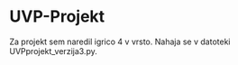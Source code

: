 # UVP-Projekt

Za projekt sem naredil igrico 4 v vrsto. Nahaja se v datoteki UVPprojekt_verzija3.py.
